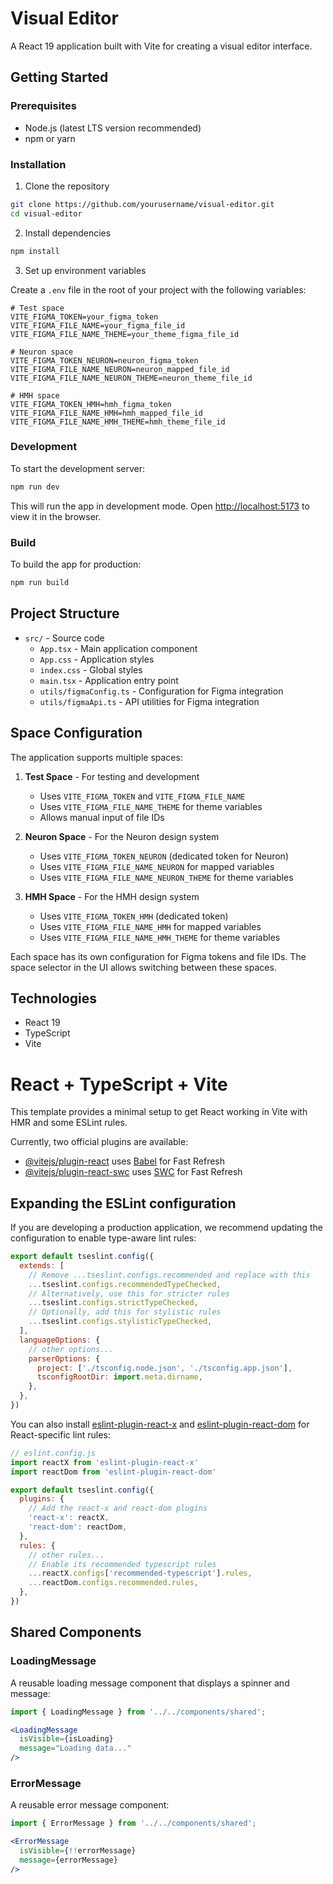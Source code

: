 # Visual Editor

A React 19 application built with Vite for creating a visual editor interface.

## Getting Started

### Prerequisites

- Node.js (latest LTS version recommended)
- npm or yarn

### Installation

1. Clone the repository
```bash
git clone https://github.com/yourusername/visual-editor.git
cd visual-editor
```

2. Install dependencies
```bash
npm install
```

3. Set up environment variables

Create a `.env` file in the root of your project with the following variables:

```
# Test space
VITE_FIGMA_TOKEN=your_figma_token
VITE_FIGMA_FILE_NAME=your_figma_file_id
VITE_FIGMA_FILE_NAME_THEME=your_theme_figma_file_id

# Neuron space
VITE_FIGMA_TOKEN_NEURON=neuron_figma_token
VITE_FIGMA_FILE_NAME_NEURON=neuron_mapped_file_id
VITE_FIGMA_FILE_NAME_NEURON_THEME=neuron_theme_file_id

# HMH space
VITE_FIGMA_TOKEN_HMH=hmh_figma_token
VITE_FIGMA_FILE_NAME_HMH=hmh_mapped_file_id
VITE_FIGMA_FILE_NAME_HMH_THEME=hmh_theme_file_id
```

### Development

To start the development server:
```bash
npm run dev
```

This will run the app in development mode. Open [http://localhost:5173](http://localhost:5173) to view it in the browser.

### Build

To build the app for production:
```bash
npm run build
```

## Project Structure

- `src/` - Source code
  - `App.tsx` - Main application component
  - `App.css` - Application styles
  - `index.css` - Global styles
  - `main.tsx` - Application entry point
  - `utils/figmaConfig.ts` - Configuration for Figma integration
  - `utils/figmaApi.ts` - API utilities for Figma integration

## Space Configuration

The application supports multiple spaces:

1. **Test Space** - For testing and development
   - Uses `VITE_FIGMA_TOKEN` and `VITE_FIGMA_FILE_NAME`
   - Uses `VITE_FIGMA_FILE_NAME_THEME` for theme variables
   - Allows manual input of file IDs

2. **Neuron Space** - For the Neuron design system
   - Uses `VITE_FIGMA_TOKEN_NEURON` (dedicated token for Neuron)
   - Uses `VITE_FIGMA_FILE_NAME_NEURON` for mapped variables
   - Uses `VITE_FIGMA_FILE_NAME_NEURON_THEME` for theme variables

3. **HMH Space** - For the HMH design system
   - Uses `VITE_FIGMA_TOKEN_HMH` (dedicated token)
   - Uses `VITE_FIGMA_FILE_NAME_HMH` for mapped variables
   - Uses `VITE_FIGMA_FILE_NAME_HMH_THEME` for theme variables

Each space has its own configuration for Figma tokens and file IDs. The space selector in the UI allows switching between these spaces.

## Technologies

- React 19
- TypeScript
- Vite

# React + TypeScript + Vite

This template provides a minimal setup to get React working in Vite with HMR and some ESLint rules.

Currently, two official plugins are available:

- [@vitejs/plugin-react](https://github.com/vitejs/vite-plugin-react/blob/main/packages/plugin-react/README.md) uses [Babel](https://babeljs.io/) for Fast Refresh
- [@vitejs/plugin-react-swc](https://github.com/vitejs/vite-plugin-react-swc) uses [SWC](https://swc.rs/) for Fast Refresh

## Expanding the ESLint configuration

If you are developing a production application, we recommend updating the configuration to enable type-aware lint rules:

```js
export default tseslint.config({
  extends: [
    // Remove ...tseslint.configs.recommended and replace with this
    ...tseslint.configs.recommendedTypeChecked,
    // Alternatively, use this for stricter rules
    ...tseslint.configs.strictTypeChecked,
    // Optionally, add this for stylistic rules
    ...tseslint.configs.stylisticTypeChecked,
  ],
  languageOptions: {
    // other options...
    parserOptions: {
      project: ['./tsconfig.node.json', './tsconfig.app.json'],
      tsconfigRootDir: import.meta.dirname,
    },
  },
})
```

You can also install [eslint-plugin-react-x](https://github.com/Rel1cx/eslint-react/tree/main/packages/plugins/eslint-plugin-react-x) and [eslint-plugin-react-dom](https://github.com/Rel1cx/eslint-react/tree/main/packages/plugins/eslint-plugin-react-dom) for React-specific lint rules:

```js
// eslint.config.js
import reactX from 'eslint-plugin-react-x'
import reactDom from 'eslint-plugin-react-dom'

export default tseslint.config({
  plugins: {
    // Add the react-x and react-dom plugins
    'react-x': reactX,
    'react-dom': reactDom,
  },
  rules: {
    // other rules...
    // Enable its recommended typescript rules
    ...reactX.configs['recommended-typescript'].rules,
    ...reactDom.configs.recommended.rules,
  },
})
```

## Shared Components

### LoadingMessage

A reusable loading message component that displays a spinner and message:

```jsx
import { LoadingMessage } from '../../components/shared';

<LoadingMessage 
  isVisible={isLoading} 
  message="Loading data..." 
/>
```

### ErrorMessage

A reusable error message component:

```jsx
import { ErrorMessage } from '../../components/shared';

<ErrorMessage 
  isVisible={!!errorMessage} 
  message={errorMessage} 
/>
```
